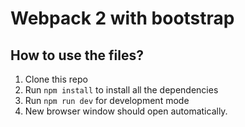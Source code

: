 # Webpack 2 with bootstrap



## How to use the files?

1. Clone this repo
2. Run `npm install` to install all the dependencies
3. Run `npm run dev` for development mode
4. New browser window should open automatically.
